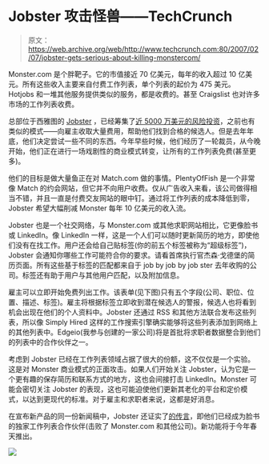 # Jobster 攻击怪兽——TechCrunch

> 原文：<https://web.archive.org/web/http://www.techcrunch.com:80/2007/02/07/jobster-gets-serious-about-killing-monstercom/>

[](https://web.archive.org/web/20220521062838/http://www.jobster.com/)Monster.com 是个胖靶子。它的市值接近 70 亿美元，每年的收入超过 10 亿美元。所有这些收入主要来自付费工作列表，单个列表的起价为 475 美元。Hotjobs 和一堆其他服务提供类似的服务，都是收费的。甚至 Craigslist 也对许多市场的工作列表收费。

总部位于西雅图的 [Jobster](https://web.archive.org/web/20220521062838/http://www.jobster.com/) ，已经筹集了[近 5000 万美元的风险投资](https://web.archive.org/web/20220521062838/http://www.beta.techcrunch.com/2006/07/19/jobster-takes-more-money-to-spread-social-job-search/)，之前也有类似的模式——向雇主收取大量费用，帮助他们找到合格的候选人。但是去年年底，他们决定尝试一些不同的东西。今年早些时候，他们经历了一轮裁员，从今晚开始，他们正在进行一场戏剧性的商业模式转变，让所有的工作列表免费(甚至更多)。

他们的目标是做大量鱼正在对 Match.com 做的事情。PlentyOfFish 是一个非常像 Match 的约会网站，但它并不向用户收费。仅从广告收入来看，该公司做得相当不错，并且一直是付费交友网站的眼中钉。通过将工作列表的成本降低到零，Jobster 希望大幅削减 Monster 每年 10 亿美元的收入流。

Jobster 也是一个社交网络，与 Monster.com 或其他求职网站相比，它更像脸书或 LinkedIn。像 LinkedIn 一样，这是一个人们可以随时更新简历的地方，即使他们没有在找工作。用户还会给自己贴标签(你的前五个标签被称为“超级标签”)，Jobster 会通知你哪些工作可能符合你的要求。请看首席执行官杰森·戈德堡的简历页面。所有这些基于标签的匹配都来自于 job by job by job ster 去年收购的公司。标签还有助于用户与其他用户匹配，以及附加信息。

雇主可以立即开始免费列出工作。该表单(见下图)只有五个字段(公司、职位、位置、描述、标签)。雇主将根据标签立即收到潜在候选人的警报，候选人也将看到机会出现在他们的个人资料中。Jobster 还通过 RSS 和其他方法联合发布这些列表，所以像 Simply Hired 这样的工作搜索引擎确实能够将这些列表添加到网络上的其他列表中。Edgeio(我参与创建的一家公司)将是首批将求职者数据整合到他们的列表中的合作伙伴之一。

考虑到 Jobster 已经在工作列表领域占据了很大的份额，这不仅仅是一个实验。这是对 Monster 商业模式的正面攻击。如果人们开始关注 Jobster，认为它是一个更有趣的保存简历和联系方式的地方，这也会间接打击 LinkedIn。Monster 可能会密切关注 Jobster 的表现，这也可能迫使他们更新其老化的平台和定价模式，以达到更现代的标准。对于雇主和求职者来说，这都是好消息。

在宣布新产品的同一份新闻稿中，Jobster 还证实了[的传言](https://web.archive.org/web/20220521062838/http://gigaom.com/2007/01/29/jobster-hooking-up-with-facebook/)，即他们已经成为脸书的独家工作列表合作伙伴(击败了 Monster.com 和其他公司)。新功能将于今年春天推出。

![](img/99653752efc50db78343258ea7f9251d.png)